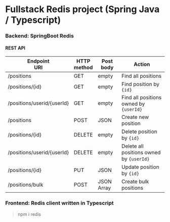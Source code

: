 # Fullstack Redis project (Spring Java / Typescript)
### Backend: SpringBoot Redis 
#### REST API

| Endpoint<br/>URI           | HTTP <br/>method | Post <br/>body | Action                                              |
|----------------------------|------------------|----------------|-----------------------------------------------------|
| /positions                 | GET              | empty          | Find all positions                                  |
| /positions/{id}            | GET              | empty          | Find position by <code>{id}</code>                  |
| /positions/userid/{userId} | GET              | empty          | Find all positions owned by <code>{userId}</code>   |
| /positions                 | POST             | JSON           | Create new position                                 |
| /positions/{id}            | DELETE           | empty          | Delete position by <code>{id}</code>                |
| /positions/userid/{userId} | DELETE           | empty          | Delete all positions owned by <code>{userId}</code> |
| /positions/{id}            | PUT              | JSON           | Update position by <code>{id}</code>                |
| /positions/bulk            | POST             | JSON Array     | Create bulk positions                               |

### Frontend: Redis client written in Typescript
> npm i redis